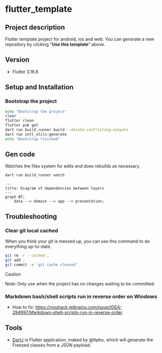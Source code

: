 # flutter_template

## Project description

Flutter template project for android, ios and web. You can generate a new repository by clicking
"**Use this template**" above.

## Version

- Flutter 3.16.8

## Setup and Installation

### Bootstrap the project

```bash
echo "Bootstrap the project"
clear 
flutter clean 
flutter pub get 
dart run build_runner build --delete-conflicting-outputs 
dart run intl_utils:generate
echo "Bootstrap finished"
```

## Gen code

Watches the files system for edits and does rebuilds as necessary.

```bash
dart run build_runner watch
```

```mermaid
---
title: Diagram of dependencies between layers
---
graph BT;
    data --> domain --> app --> presentation;
```

## Troubleshooting

### Clear git local cached

When you think your git is messed up, you can use this command to do everything up-to-date.

```bash
git rm -r --cached . 
git add . 
git commit -m 'git cache cleared'
```

> [!CAUTION]
> Note: Only use when the project has no changes waiting to be committed.

### Markdown bash/shell scripts run in reverse order on Windows

- How to
  fix: https://youtrack.jetbrains.com/issue/IDEA-294997/Markdown-shell-scripts-run-in-reverse-order

## Tools

- [DartJ](https://dartj.web.app/) is Flutter application, maked by @ttpho, which will generate the
  Freezed classes from a JSON payload.